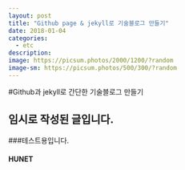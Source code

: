 ```yaml
---
layout: post
title: "Github page & jekyll로 기술블로그 만들기"
date: 2018-01-04
categories:
  - etc
description:
image: https://picsum.photos/2000/1200/?random
image-sm: https://picsum.photos/500/300/?random
---
```


#Github과 jekyll로 간단한 기술블로그 만들기
## 임시로 작성된 글입니다.
###테스트용입니다.
#### HUNET
